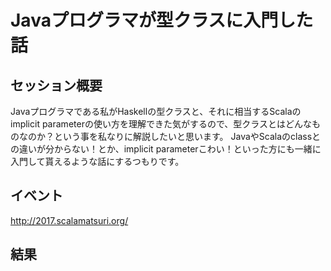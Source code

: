 # Javaプログラマが型クラスに入門した話

## セッション概要

Javaプログラマである私がHaskellの型クラスと、それに相当するScalaのimplicit parameterの使い方を理解できた気がするので、型クラスとはどんなものなのか？という事を私なりに解説したいと思います。
JavaやScalaのclassとの違いが分からない！とか、implicit parameterこわい！といった方にも一緒に入門して貰えるような話にするつもりです。

## イベント

http://2017.scalamatsuri.org/

## 結果

